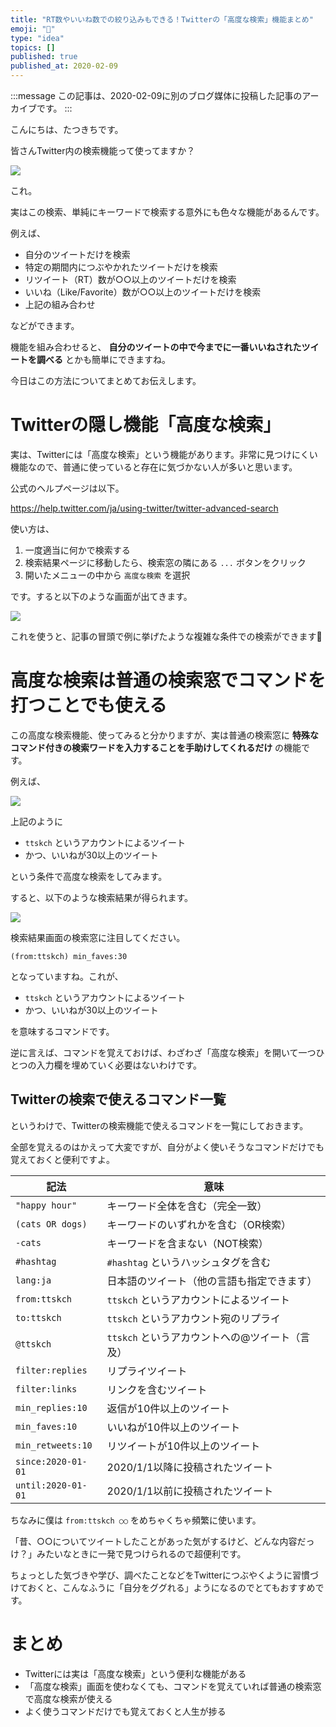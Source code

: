 ```yaml
---
title: "RT数やいいね数での絞り込みもできる！Twitterの「高度な検索」機能まとめ"
emoji: "📝"
type: "idea"
topics: []
published: true
published_at: 2020-02-09
---
```


:::message
この記事は、2020-02-09に別のブログ媒体に投稿した記事のアーカイブです。
:::

こんにちは、たつきちです。

皆さんTwitter内の検索機能って使ってますか？

![](https://user-images.githubusercontent.com/4360663/73921711-3623b880-490b-11ea-8b2a-fd3267fb6634.png)

これ。

実はこの検索、単純にキーワードで検索する意外にも色々な機能があるんです。

例えば、

* 自分のツイートだけを検索
* 特定の期間内につぶやかれたツイートだけを検索
* リツイート（RT）数が○○以上のツイートだけを検索
* いいね（Like/Favorite）数が○○以上のツイートだけを検索
* 上記の組み合わせ

などができます。

機能を組み合わせると、 **自分のツイートの中で今までに一番いいねされたツイートを調べる** とかも簡単にできますね。

今日はこの方法についてまとめてお伝えします。

# Twitterの隠し機能「高度な検索」

実は、Twitterには「高度な検索」という機能があります。非常に見つけにくい機能なので、普通に使っていると存在に気づかない人が多いと思います。

公式のヘルプページは以下。

<https://help.twitter.com/ja/using-twitter/twitter-advanced-search>

使い方は、

1. 一度適当に何かで検索する
1. 検索結果ページに移動したら、検索窓の隣にある `...` ボタンをクリック
1. 開いたメニューの中から `高度な検索` を選択

です。すると以下のような画面が出てきます。

![](https://user-images.githubusercontent.com/4360663/73922508-9b2bde00-490c-11ea-9c21-690cee6913f6.png)

これを使うと、記事の冒頭で例に挙げたような複雑な条件での検索ができます🙌

# 高度な検索は普通の検索窓でコマンドを打つことでも使える

この高度な検索機能、使ってみると分かりますが、実は普通の検索窓に **特殊なコマンド付きの検索ワードを入力することを手助けしてくれるだけ** の機能です。

例えば、

![](https://user-images.githubusercontent.com/4360663/73925737-d5e44500-4911-11ea-9a8f-bb686564eed4.png)

上記のように

* `ttskch` というアカウントによるツイート
* かつ、いいねが30以上のツイート

という条件で高度な検索をしてみます。

すると、以下のような検索結果が得られます。

![](https://user-images.githubusercontent.com/4360663/73926189-936f3800-4912-11ea-8857-d9861b72e062.png)

検索結果画面の検索窓に注目してください。

```
(from:ttskch) min_faves:30
```

となっていますね。これが、

* `ttskch` というアカウントによるツイート
* かつ、いいねが30以上のツイート

を意味するコマンドです。

逆に言えば、コマンドを覚えておけば、わざわざ「高度な検索」を開いて一つひとつの入力欄を埋めていく必要はないわけです。

## Twitterの検索で使えるコマンド一覧

というわけで、Twitterの検索機能で使えるコマンドを一覧にしておきます。

全部を覚えるのはかえって大変ですが、自分がよく使いそうなコマンドだけでも覚えておくと便利ですよ。

| 記法 | 意味 |
| --- | --- |
| `"happy hour"` | キーワード全体を含む（完全一致） |
| `(cats OR dogs)` | キーワードのいずれかを含む（OR検索） |
| `-cats` | キーワードを含まない（NOT検索）  |
| `#hashtag` | `#hashtag` というハッシュタグを含む |
| `lang:ja` | 日本語のツイート（他の言語も指定できます） |
| `from:ttskch` | `ttskch` というアカウントによるツイート |
| `to:ttskch` | `ttskch` というアカウント宛のリプライ |
| `@ttskch` | `ttskch` というアカウントへの@ツイート（言及） |
| `filter:replies` | リプライツイート |
| `filter:links` | リンクを含むツイート |
| `min_replies:10` | 返信が10件以上のツイート |
| `min_faves:10` | いいねが10件以上のツイート |
| `min_retweets:10` | リツイートが10件以上のツイート |
| `since:2020-01-01` | 2020/1/1以降に投稿されたツイート |
| `until:2020-01-01` | 2020/1/1以前に投稿されたツイート |

ちなみに僕は `from:ttskch ○○` をめちゃくちゃ頻繁に使います。

「昔、○○についてツイートしたことがあった気がするけど、どんな内容だっけ？」みたいなときに一発で見つけられるので超便利です。

ちょっとした気づきや学び、調べたことなどをTwitterにつぶやくように習慣づけておくと、こんなふうに「自分をググれる」ようになるのでとてもおすすめです。

# まとめ

* Twitterには実は「高度な検索」という便利な機能がある
* 「高度な検索」画面を使わなくても、コマンドを覚えていれば普通の検索窓で高度な検索が使える
* よく使うコマンドだけでも覚えておくと人生が捗る
